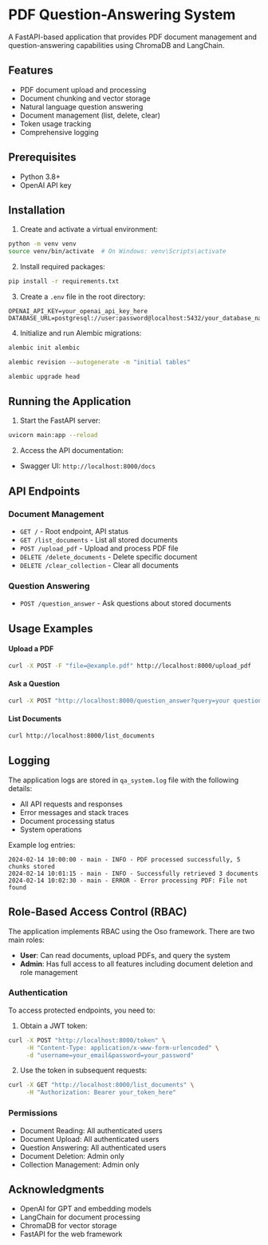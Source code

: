 # PDF Question-Answering System

A FastAPI-based application that provides PDF document management and question-answering capabilities using ChromaDB and LangChain.

## Features

- PDF document upload and processing
- Document chunking and vector storage
- Natural language question answering
- Document management (list, delete, clear)
- Token usage tracking
- Comprehensive logging

## Prerequisites

- Python 3.8+
- OpenAI API key

## Installation

1. Create and activate a virtual environment:
```bash
python -m venv venv
source venv/bin/activate  # On Windows: venv\Scripts\activate
```

2. Install required packages:
```bash
pip install -r requirements.txt
```

3. Create a `.env` file in the root directory:
```env
OPENAI_API_KEY=your_openai_api_key_here
DATABASE_URL=postgresql://user:password@localhost:5432/your_database_name
```

4. Initialize and run Alembic migrations:
```bash
alembic init alembic

alembic revision --autogenerate -m "initial tables"

alembic upgrade head
```

## Running the Application

1. Start the FastAPI server:
```bash
uvicorn main:app --reload
```

2. Access the API documentation:
- Swagger UI: `http://localhost:8000/docs`

## API Endpoints

### Document Management

- `GET /` - Root endpoint, API status
- `GET /list_documents` - List all stored documents
- `POST /upload_pdf` - Upload and process PDF file
- `DELETE /delete_documents` - Delete specific document
- `DELETE /clear_collection` - Clear all documents

### Question Answering

- `POST /question_answer` - Ask questions about stored documents

## Usage Examples

#### Upload a PDF

```bash
curl -X POST -F "file=@example.pdf" http://localhost:8000/upload_pdf
```

#### Ask a Question

```bash
curl -X POST "http://localhost:8000/question_answer?query=your question here"
```

#### List Documents

```bash
curl http://localhost:8000/list_documents
```

## Logging

The application logs are stored in `qa_system.log` file with the following details:
- All API requests and responses
- Error messages and stack traces
- Document processing status
- System operations

Example log entries:
```log
2024-02-14 10:00:00 - main - INFO - PDF processed successfully, 5 chunks stored
2024-02-14 10:01:15 - main - INFO - Successfully retrieved 3 documents
2024-02-14 10:02:30 - main - ERROR - Error processing PDF: File not found
```

## Role-Based Access Control (RBAC)

The application implements RBAC using the Oso framework. There are two main roles:

- **User**: Can read documents, upload PDFs, and query the system
- **Admin**: Has full access to all features including document deletion and role management

### Authentication

To access protected endpoints, you need to:

1. Obtain a JWT token:
```bash
curl -X POST "http://localhost:8000/token" \
     -H "Content-Type: application/x-www-form-urlencoded" \
     -d "username=your_email&password=your_password"
```

2. Use the token in subsequent requests:
```bash
curl -X GET "http://localhost:8000/list_documents" \
     -H "Authorization: Bearer your_token_here"
```

### Permissions

- Document Reading: All authenticated users
- Document Upload: All authenticated users
- Question Answering: All authenticated users
- Document Deletion: Admin only
- Collection Management: Admin only

## Acknowledgments

- OpenAI for GPT and embedding models
- LangChain for document processing
- ChromaDB for vector storage
- FastAPI for the web framework